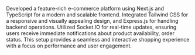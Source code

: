 Developed a feature-rich e-commerce platform using Next.js and TypeScript for a modern and scalable frontend. Integrated Tailwind CSS for a responsive and visually appealing design, and Express.js for handling backend operations. Utilized Socket.IO for real-time updates, ensuring users receive immediate notifications about product availability, order status. This setup provides a seamless and interactive shopping experience with a focus on performance and user engagement.
